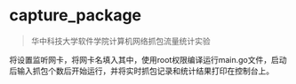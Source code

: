 # capture_package
> 华中科技大学软件学院计算机网络抓包流量统计实验

将设置监听网卡，将网卡名填入其中，使用root权限编译运行main.go文件，启动后输入抓包个数后开始运行，并将实时抓包记录和统计结果打印在控制台上。
